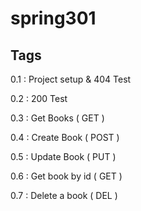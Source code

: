 # spring301

Tags
-----

0.1 : Project setup & 404 Test
 
0.2 : 200 Test

0.3 : Get Books   ( GET )

0.4 : Create Book ( POST )

0.5 : Update Book ( PUT )

0.6 : Get book by id ( GET )

0.7 : Delete a book ( DEL )
